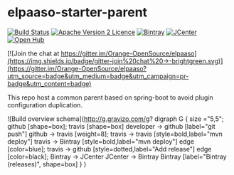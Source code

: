 # elpaaso-starter-parent

[![Build Status](https://travis-ci.org/Orange-OpenSource/elpaaso-starter-parent.svg?branch=master)](https://travis-ci.org/Orange-OpenSource/elpaaso-starter-parent)
[![Apache Version 2 Licence](http://img.shields.io/:license-Apache%20v2-blue.svg)](LICENSE.md)
[![Bintray](https://www.bintray.com/docs/images/bintray_badge_color.png)](https://bintray.com/elpaaso/maven/elpaaso-starter-parent/view?source=watch)
[![JCenter](https://img.shields.io/badge/JCenter-available-blue.svg)](https://bintray.com/bintray/jcenter?filterByPkgName=elpaaso-starter-parent)
[![Open Hub](http://img.shields.io/badge/Open%20Hub-analyze-blue.svg)](https://www.openhub.net/p/elpaaso-starter-parent)

[![Join the chat at https://gitter.im/Orange-OpenSource/elpaaso](https://img.shields.io/badge/gitter-join%20chat%20→-brightgreen.svg)](https://gitter.im/Orange-OpenSource/elpaaso?utm_source=badge&utm_medium=badge&utm_campaign=pr-badge&utm_content=badge)




This repo host a common parent based on spring-boot to avoid plugin configuration duplication.


![Build overview schema](http://g.gravizo.com/g?
  digraph G {
    size ="5,5";
    github [shape=box];
    travis [shape=box]
    developer -> github [label="git push"] 
    github -> travis [weight=8];
    travis -> travis [style=bold,label="mvn deploy"]
    travis -> Bintray [style=bold,label="mvn deploy"]
    edge [color=blue];
    travis -> github [style=dotted,label="Add release"]
    edge [color=black];
    Bintray -> JCenter
    JCenter -> Bintray
    Bintray [label="Bintray (releases)", shape=box]
  }
)
